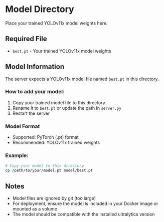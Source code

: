 # Model Directory

Place your trained YOLOv11x model weights here.

## Required File
- `best.pt` - Your trained YOLOv11x model weights

## Model Information
The server expects a YOLOv11x model file named `best.pt` in this directory.

### How to add your model:
1. Copy your trained model file to this directory
2. Rename it to `best.pt` or update the path in `server.py`
3. Restart the server

### Model Format
- Supported: PyTorch (.pt) format
- Recommended: YOLOv11x trained weights

### Example:
```bash
# Copy your model to this directory
cp /path/to/your/model.pt model/best.pt
```

## Notes
- Model files are ignored by git (too large)
- For deployment, ensure the model is included in your Docker image or mounted as a volume
- The model should be compatible with the installed ultralytics version

